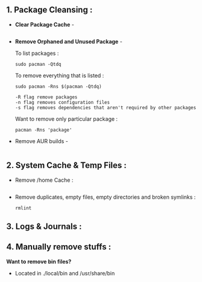 
## 1. Package Cleansing :

* **Clear Package Cache** -
  
  ```
  
  ```
* **Remove Orphaned and Unused Package** -

  To list packages :
  ```
  sudo pacman -Qtdq
  ```
  To remove everything that is listed :
  ```
  sudo pacman -Rns $(pacman -Qtdq)
  ```
  ```
  -R flag remove packages
  -n flag removes configuration files
  -s flag removes dependencies that aren't required by other packages
  ```
  
  Want to remove only particular package :
  ```
  pacman -Rns 'package'
  ```

* Remove AUR builds - 

  ```

  ```


## 2. System Cache & Temp Files :

* Remove /home Cache :

  ```
  
  ```
  
* Remove duplicates, empty files, empty directories and broken symlinks :

  ```
  rmlint
  ```

  

## 3. Logs & Journals :


## 4. Manually remove stuffs :

**Want to remove bin files?**
- Located in ./local/bin and /usr/share/bin

